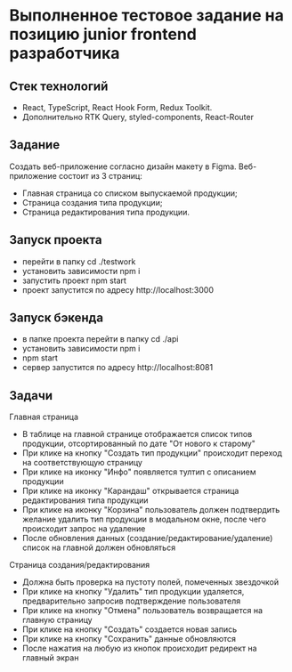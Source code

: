 # Выполненное тестовое задание на позицию junior frontend разработчика

## Стек технологий

- React, TypeScript, React Hook Form, Redux Toolkit.
- Дополнительно RTK Query, styled-components, React-Router

## Задание

Создать веб-приложение согласно дизайн макету в Figma. Веб-приложение состоит из 3 страниц:

- Главная страница со списком выпускаемой продукции;
- Страница создания типа продукции;
- Страница редактирования типа продукции.

## Запуск проекта

- перейти в папку cd ./testwork
- установить зависимости npm i
- запустить проект npm start
- проект запустится по адресу http://localhost:3000

## Запуск бэкенда

- в папке проекта перейти в папку cd ./api
- установить зависимости npm i
- npm start
- сервер запустится по адресу http://localhost:8081


## Задачи

Главная страница

- В таблице на главной странице отображается список типов продукции, отсортированный по дате "От нового к старому"
- При клике на кнопку "Создать тип продукции" происходит переход на соответствующую страницу
- При клике на иконку "Инфо" появляется тултип с описанием продукции
- При клике на иконку "Карандаш" открывается страница редактирования типа продукции
- При клике на иконку "Корзина" пользователь должен подтвердить желание удалить тип продукции в модальном окне, после чего происходит запрос на удаление
- После обновления данных (создание/редактирование/удаление) список на главной должен обновляться

Страница создания/редактирования

- Должна быть проверка на пустоту полей, помеченных звездочкой
- При клике на кнопку "Удалить" тип продукции удаляется, предварительно запросив подтверждение пользователя
- При клике на кнопку "Отмена" пользователь возвращается на главную страницу
- При клике на кнопку "Создать" создается новая запись
- При клике на кнопку "Сохранить" данные обновляются
- После нажатия на любую из кнопок происходит редирект на главный экран
